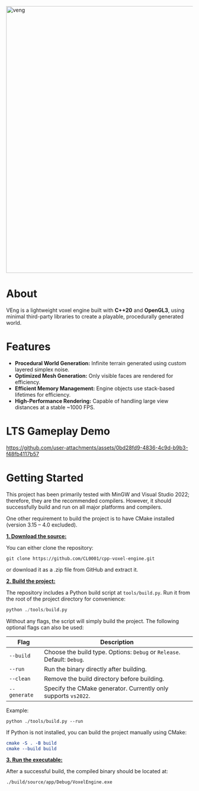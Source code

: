 <img width="1440" height="720" alt="veng" src="https://github.com/user-attachments/assets/fb6e8a89-04d6-49e5-9f91-5b5064a04035" />

# About

VEng is a lightweight voxel engine built with **C++20** and **OpenGL3**, using minimal third-party libraries to create a playable, procedurally generated world.

# Features

- **Procedural World Generation:** Infinite terrain generated using custom layered simplex noise.  
- **Optimized Mesh Generation:** Only visible faces are rendered for efficiency.  
- **Efficient Memory Management:** Engine objects use stack-based lifetimes for efficiency.
- **High-Performance Rendering:** Capable of handling large view distances at a stable ~1000 FPS.  

# LTS Gameplay Demo

https://github.com/user-attachments/assets/0bd28fd9-4836-4c9d-b9b3-f48fb4117b57

# Getting Started

This project has been primarily tested with MinGW and Visual Studio 2022; therefore, they are the recommended compilers.
However, it should successfully build and run on all major platforms and compilers.

One other requirement to build the project is to have CMake installed (version 3.15 – 4.0 excluded).

<ins>**1. Download the source:**</ins>

You can either clone the repository:

```
git clone https://github.com/CL0001/cpp-voxel-engine.git
```

or download it as a .zip file from GitHub and extract it.

<ins>**2. Build the project:**</ins>

The repository includes a Python build script at `tools/build.py`.
Run it from the root of the project directory for convenience:

```python
python ./tools/build.py
```

Without any flags, the script will simply build the project.
The following optional flags can also be used:

| Flag         | Description                                                             |
| ------------ | ----------------------------------------------------------------------- |
| `--build`    | Choose the build type. Options: `Debug` or `Release`. Default: `Debug`. |
| `--run`      | Run the binary directly after building.                                 |
| `--clean`    | Remove the build directory before building.                             |
| `--generate` | Specify the CMake generator. Currently only supports `vs2022`.          |

Example:

```
python ./tools/build.py --run
```

If Python is not installed, you can build the project manually using CMake:

```cmake
cmake -S . -B build
cmake --build build
```

<ins>**3. Run the executable:**</ins>

After a successful build, the compiled binary should be located at:

```
./build/source/app/Debug/VoxelEngine.exe
```
